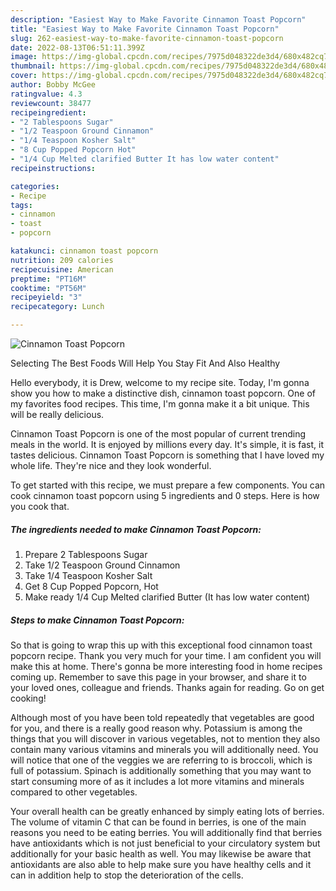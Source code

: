 ```yaml
---
description: "Easiest Way to Make Favorite Cinnamon Toast Popcorn"
title: "Easiest Way to Make Favorite Cinnamon Toast Popcorn"
slug: 262-easiest-way-to-make-favorite-cinnamon-toast-popcorn
date: 2022-08-13T06:51:11.399Z
image: https://img-global.cpcdn.com/recipes/7975d048322de3d4/680x482cq70/cinnamon-toast-popcorn-recipe-main-photo.jpg
thumbnail: https://img-global.cpcdn.com/recipes/7975d048322de3d4/680x482cq70/cinnamon-toast-popcorn-recipe-main-photo.jpg
cover: https://img-global.cpcdn.com/recipes/7975d048322de3d4/680x482cq70/cinnamon-toast-popcorn-recipe-main-photo.jpg
author: Bobby McGee
ratingvalue: 4.3
reviewcount: 38477
recipeingredient:
- "2 Tablespoons Sugar"
- "1/2 Teaspoon Ground Cinnamon"
- "1/4 Teaspoon Kosher Salt"
- "8 Cup Popped Popcorn Hot"
- "1/4 Cup Melted clarified Butter It has low water content"
recipeinstructions:

categories:
- Recipe
tags:
- cinnamon
- toast
- popcorn

katakunci: cinnamon toast popcorn 
nutrition: 209 calories
recipecuisine: American
preptime: "PT16M"
cooktime: "PT56M"
recipeyield: "3"
recipecategory: Lunch

---
```



![Cinnamon Toast Popcorn](https://img-global.cpcdn.com/recipes/7975d048322de3d4/680x482cq70/cinnamon-toast-popcorn-recipe-main-photo.jpg)

Selecting The Best Foods Will Help You Stay Fit And Also Healthy

Hello everybody, it is Drew, welcome to my recipe site. Today, I'm gonna show you how to make a distinctive dish, cinnamon toast popcorn. One of my favorites food recipes. This time, I'm gonna make it a bit unique. This will be really delicious.



Cinnamon Toast Popcorn is one of the most popular of current trending meals in the world. It is enjoyed by millions every day. It's simple, it is fast, it tastes delicious. Cinnamon Toast Popcorn is something that I have loved my whole life. They're nice and they look wonderful.


To get started with this recipe, we must prepare a few components. You can cook cinnamon toast popcorn using 5 ingredients and 0 steps. Here is how you cook that.

<!--inarticleads1-->

##### The ingredients needed to make Cinnamon Toast Popcorn:

1. Prepare 2 Tablespoons Sugar
1. Take 1/2 Teaspoon Ground Cinnamon
1. Take 1/4 Teaspoon Kosher Salt
1. Get 8 Cup Popped Popcorn, Hot
1. Make ready 1/4 Cup Melted clarified Butter (It has low water content)




<!--inarticleads2-->

##### Steps to make Cinnamon Toast Popcorn:





So that is going to wrap this up with this exceptional food cinnamon toast popcorn recipe. Thank you very much for your time. I am confident you will make this at home. There's gonna be more interesting food in home recipes coming up. Remember to save this page in your browser, and share it to your loved ones, colleague and friends. Thanks again for reading. Go on get cooking!

Although most of you have been told repeatedly that vegetables are good for you, and there is a really good reason why. Potassium is among the things that you will discover in various vegetables, not to mention they also contain many various vitamins and minerals you will additionally need. You will notice that one of the veggies we are referring to is broccoli, which is full of potassium. Spinach is additionally something that you may want to start consuming more of as it includes a lot more vitamins and minerals compared to other vegetables.

Your overall health can be greatly enhanced by simply eating lots of berries. The volume of vitamin C that can be found in berries, is one of the main reasons you need to be eating berries. You will additionally find that berries have antioxidants which is not just beneficial to your circulatory system but additionally for your basic health as well. You may likewise be aware that antioxidants are also able to help make sure you have healthy cells and it can in addition help to stop the deterioration of the cells.
